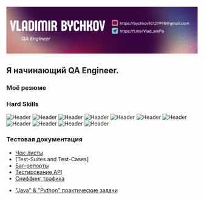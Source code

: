 [![Header](https://github.com/VladimirBychkov33/VladimirBychkov33/blob/main/assets/collage.png)](https://github.com/VladimirBychkov33/VladimirBychkov33)

## Я начинающий QA Engineer. 
 
### Моё резюме


### Hard Skills
![Header](https://img.shields.io/badge/QASE.io-090909?style=for-the-badge&logo=QASE&logoColor=8cc4d7)
![Header](https://img.shields.io/badge/Jira-090909?style=for-the-badge&logo=jira&logoColor=136be1)
![Header](https://img.shields.io/badge/Postman-090909?style=for-the-badge&logo=postman&logoColor=f76935)
![Header](https://img.shields.io/badge/Github-090909?style=for-the-badge&logo=github&logoColor=8cc4d7)
![Header](https://img.shields.io/badge/CharlesProxy-090909?style=for-the-badge&logo=charlesproxy&logoColor=8cc4d7)
![Header](https://img.shields.io/badge/DevTools-090909?style=for-the-badge&logo=googlechrome&logoColor=2674f2)
![Header](https://img.shields.io/badge/MySQL-090909?style=for-the-badge&logo=mysql&logoColor=00618a)
![Header](https://img.shields.io/badge/AndroidStudio-090909?style=for-the-badge&logo=androidstudio&logoColor=3ad07d)
![Header](https://img.shields.io/badge/VSC-090909?style=for-the-badge&logo=VisualStudioCode&logoColor=007ACC)
![Header](https://img.shields.io/badge/AGILE-090909?style=for-the-badge&logo=charlesproxy&logoColor=8cc4d7)
![Header](https://img.shields.io/badge/Figma-090909?style=for-the-badge&logo=figma&logoColor=7d5fa6)


### Тестовая документация

- [Чек-листы](https://github.com/VladimirBychkov33/checklists)
- [Test-Suites and Test-Cases]
- [Баг-репорты](https://github.com/VladimirBychkov33/bugreports)
- [Тестирование API](https://github.com/VladimirBychkov33/postman)
- [Сниффинг трафика](https://github.com/VladimirBychkov33/charles)
<!-- - [SQL Queries] -->
- ["Java" & "Python" практические задачи](https://github.com/VladimirBychkov33/charles)